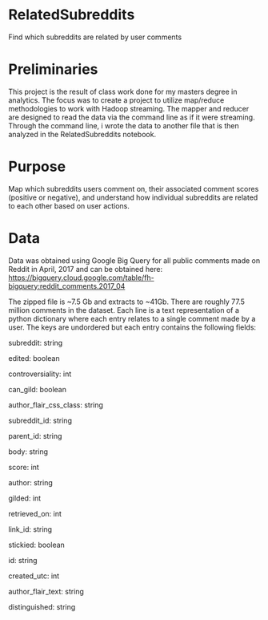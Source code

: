 # RelatedSubreddits #
Find which subreddits are related by user comments

# Preliminaries #
This project is the result of class work done for my masters degree in analytics. 
The focus was to create a project to utilize map/reduce methodologies to work with Hadoop streaming.
The mapper and reducer are designed to read the data via the command line as if it were streaming. 
Through the command line, i wrote the data to another file that is then analyzed in the RelatedSubreddits notebook.

# Purpose #
Map which subreddits users comment on, their associated comment scores (positive or negative), and understand how individual subreddits are related to each other based on user actions. 

# Data #
Data was obtained using Google Big Query for all public comments made on Reddit in April, 2017 and can be obtained here:
https://bigquery.cloud.google.com/table/fh-bigquery:reddit_comments.2017_04

The zipped file is ~7.5 Gb and extracts to ~41Gb. There are roughly 77.5 million comments in the dataset.
Each line is a text representation of a python dictionary where each entry relates to a single comment made by a user. The keys are undordered but each entry contains the following fields:

subreddit: string

edited: boolean

controversiality: int

can_gild: boolean

author_flair_css_class: string

subreddit_id: string

parent_id: string

body: string

score: int

author: string

gilded: int

retrieved_on: int

link_id: string

stickied: boolean

id: string

created_utc: int

author_flair_text: string

distinguished: string



